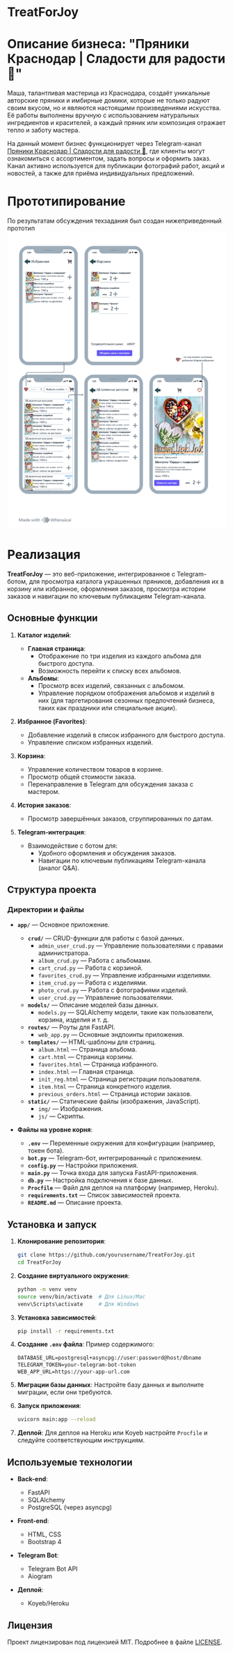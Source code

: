 # TreatForJoy
 
# Описание бизнеса: "Пряники Краснодар | Сладости для радости 🍪"

Маша, талантливая мастерица из Краснодара, создаёт уникальные авторские пряники и имбирные домики, которые не только радуют своим вкусом, но и являются настоящими произведениями искусства. Её работы выполнены вручную с использованием натуральных ингредиентов и красителей, а каждый пряник или композиция отражает тепло и заботу мастера. 

На данный момент бизнес функционирует через Telegram-канал [Пряники Краснодар | Сладости для радости 🍪](https://t.me/treat_for_joy), где клиенты могут ознакомиться с ассортиментом, задать вопросы и оформить заказ. Канал активно используется для публикации фотографий работ, акций и новостей, а также для приёма индивидуальных предложений.

# Прототипирование
По результатам обсуждения техзадания был создан нижеприведенный прототип
![img.png](img.png)

# Реализация

**TreatForJoy** — это веб-приложение, интегрированное с Telegram-ботом, для просмотра каталога украшенных пряников, добавления их в корзину или избранное, оформления заказов, просмотра истории заказов и навигации по ключевым публикациям Telegram-канала.

## Основные функции

1. **Каталог изделий**:
   - **Главная страница**:
     - Отображение по три изделия из каждого альбома для быстрого доступа.
     - Возможность перейти к списку всех альбомов.
   - **Альбомы**:
     - Просмотр всех изделий, связанных с альбомом.
     - Управление порядком отображения альбомов и изделий в них (для таргетирования сезонных предпочтений бизнеса, таких как праздники или специальные акции).

2. **Избранное (Favorites)**:
   - Добавление изделий в список избранного для быстрого доступа.
   - Управление списком избранных изделий.

3. **Корзина**:
   - Управление количеством товаров в корзине.
   - Просмотр общей стоимости заказа.
   - Перенаправление в Telegram для обсуждения заказа с мастером.

4. **История заказов**:
   - Просмотр завершённых заказов, сгруппированных по датам.

5. **Telegram-интеграция**:
   - Взаимодействие с ботом для:
     - Удобного оформления и обсуждения заказов.
     - Навигации по ключевым публикациям Telegram-канала (аналог Q&A).

## Структура проекта

### Директории и файлы

- **`app/`** — Основное приложение.
  - **`crud/`** — CRUD-функции для работы с базой данных.
    - `admin_user_crud.py` — Управление пользователями с правами администратора.
    - `album_crud.py` — Работа с альбомами.
    - `cart_crud.py` — Работа с корзиной.
    - `favorites_crud.py` — Управление избранными изделиями.
    - `item_crud.py` — Работа с изделиями.
    - `photo_crud.py` — Работа с фотографиями изделий.
    - `user_crud.py` — Управление пользователями.
  - **`models/`** — Описание моделей базы данных.
    - `models.py` — SQLAlchemy модели, такие как пользователи, корзина, изделия и т. д.
  - **`routes/`** — Роуты для FastAPI.
    - `web_app.py` — Основные эндпоинты приложения.
  - **`templates/`** — HTML-шаблоны для страниц.
    - `album.html` — Страница альбома.
    - `cart.html` — Страница корзины.
    - `favorites.html` — Страница избранного.
    - `index.html` — Главная страница.
    - `init_reg.html` — Страница регистрации пользователя.
    - `item.html` — Страница конкретного изделия.
    - `previous_orders.html` — Страница истории заказов.
  - **`static/`** — Статические файлы (изображения, JavaScript).
    - `img/` — Изображения.
    - `js/` — Скрипты.

- **Файлы на уровне корня**:
  - **`.env`** — Переменные окружения для конфигурации (например, токен бота).
  - **`bot.py`** — Telegram-бот, интегрированный с приложением.
  - **`config.py`** — Настройки приложения.
  - **`main.py`** — Точка входа для запуска FastAPI-приложения.
  - **`db.py`** — Настройка подключения к базе данных.
  - **`Procfile`** — Файл для деплоя на платформу (например, Heroku).
  - **`requirements.txt`** — Список зависимостей проекта.
  - **`README.md`** — Описание проекта.

## Установка и запуск

1. **Клонирование репозитория**:
   ```bash
   git clone https://github.com/yourusername/TreatForJoy.git
   cd TreatForJoy
   ```

2. **Создание виртуального окружения**:
   ```bash
   python -m venv venv
   source venv/bin/activate  # Для Linux/Mac
   venv\Scripts\activate     # Для Windows
   ```

3. **Установка зависимостей**:
   ```bash
   pip install -r requirements.txt
   ```

4. **Создание `.env` файла**:
   Пример содержимого:
   ```
   DATABASE_URL=postgresql+asyncpg://user:password@host/dbname
   TELEGRAM_TOKEN=your-telegram-bot-token
   WEB_APP_URL=https://your-app-url.com
   ```

5. **Миграции базы данных**:
   Настройте базу данных и выполните миграции, если они требуются.

6. **Запуск приложения**:
   ```bash
   uvicorn main:app --reload
   ```

7. **Деплой**:
   Для деплоя на Heroku или Koyeb настройте `Procfile` и следуйте соответствующим инструкциям.

## Используемые технологии

- **Back-end**:
  - FastAPI
  - SQLAlchemy
  - PostgreSQL (через asyncpg)

- **Front-end**:
  - HTML, CSS
  - Bootstrap 4

- **Telegram Bot**:
  - Telegram Bot API
  - Aiogram

- **Деплой**:
  - Koyeb/Heroku

## Лицензия

Проект лицензирован под лицензией MIT. Подробнее в файле [LICENSE](LICENSE).


